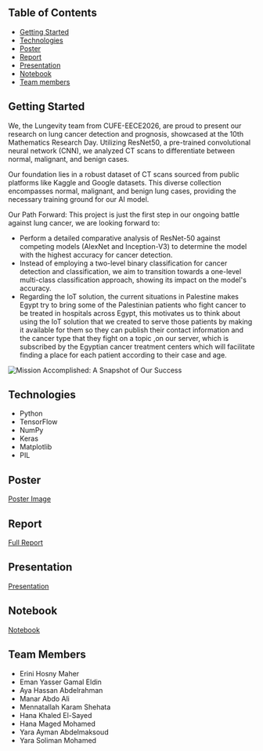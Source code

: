 ## Table of Contents

* [Getting Started](#getting-started)
* [Technologies](#technologies)
* [Poster](#poster)
* [Report](#report)
* [Presentation](#presentation)
* [Notebook](#notebook)
* [Team members](#team-members)

## Getting Started
We, the Lungevity team from CUFE-EECE2026, are proud to present our research on lung cancer detection and prognosis, showcased at the 10th Mathematics Research Day. Utilizing ResNet50, a pre-trained convolutional neural network (CNN), we analyzed CT scans to differentiate between normal, malignant, and benign cases.

Our foundation lies in a robust dataset of CT scans sourced from public platforms like Kaggle and Google datasets. This diverse collection encompasses normal, malignant, and benign lung cases, providing the necessary training ground for our AI model.

Our Path Forward:
This project is just the first step in our ongoing battle against lung cancer, we are looking forward to: 
* Perform a detailed comparative analysis of ResNet-50 against competing models (AlexNet and 
Inception-V3) to determine the model with the highest accuracy for cancer detection.
* Instead of employing a two-level binary classification for cancer detection and classification, we 
aim to transition towards a one-level multi-class classification approach, showing its impact on 
the model's accuracy.
* Regarding the IoT solution, the current situations in Palestine makes Egypt try to bring some of 
the Palestinian patients who fight cancer to be treated in hospitals across Egypt, this motivates 
us to think about using the IoT solution that we created to serve those patients by making it 
available for them so they can publish their contact information and the cancer type that they 
fight on a topic ,on our server, which is subscribed by the Egyptian cancer treatment centers 
which will facilitate finding a place for each patient according to their case and age.

![Mission Accomplished: A Snapshot of Our Success](iot_auto_x2.png)





## Technologies
- Python
- TensorFlow
- NumPy
- Keras
- Matplotlib
- PIL


## Poster
[Poster Image](Lungevity_team_poster.pdf)


## Report

[Full Report](Lungevity_team_FinalReport.pdf)

## Presentation
[Presentation](Lungevity_team_presentation.pptx)

## Notebook
[Notebook](https://colab.research.google.com/drive/1MW95A6dtN7-isAp6lO3sGsEo3_PENubE)

## Team Members
- Erini Hosny Maher 
- Eman Yasser Gamal Eldin 
- Aya Hassan Abdelrahman 
- Manar Abdo Ali 
- Mennatallah Karam Shehata 
- Hana Khaled El-Sayed 
- Hana Maged Mohamed 
- Yara Ayman Abdelmaksoud 
- Yara Soliman Mohamed 
